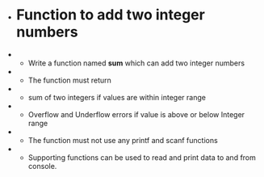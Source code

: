+ # Function to add two integer numbers
+ * Write a function named **sum** which can add two integer numbers
+ * The function must return 
+  * sum of two integers if values are within integer range
+  * Overflow and Underflow errors if value is above or below Integer range
+  * The function must not use any printf and scanf functions
+  * Supporting functions can be used to read and print data to and from console.
